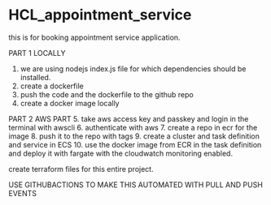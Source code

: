 # HCL_appointment_service

this is for booking appointment service application.

PART 1
LOCALLY
1. we are using nodejs index.js file for which dependencies should be installed.
2. create a dockerfile
3. push the code and the dockerfile to the github repo
4. create a docker image locally

PART 2
AWS PART 
5. take aws access key and passkey and login in the terminal with awscli
6. authenticate with aws
7. create a repo in ecr for the image
8. push it to the repo with tags
9. create a cluster and task definition and service in ECS
10. use the docker image from ECR in the task definition and deploy it with fargate with the cloudwatch monitoring enabled.


create terraform files for this entire project.

USE GITHUBACTIONS TO MAKE THIS AUTOMATED WITH PULL AND PUSH EVENTS 

  


   

